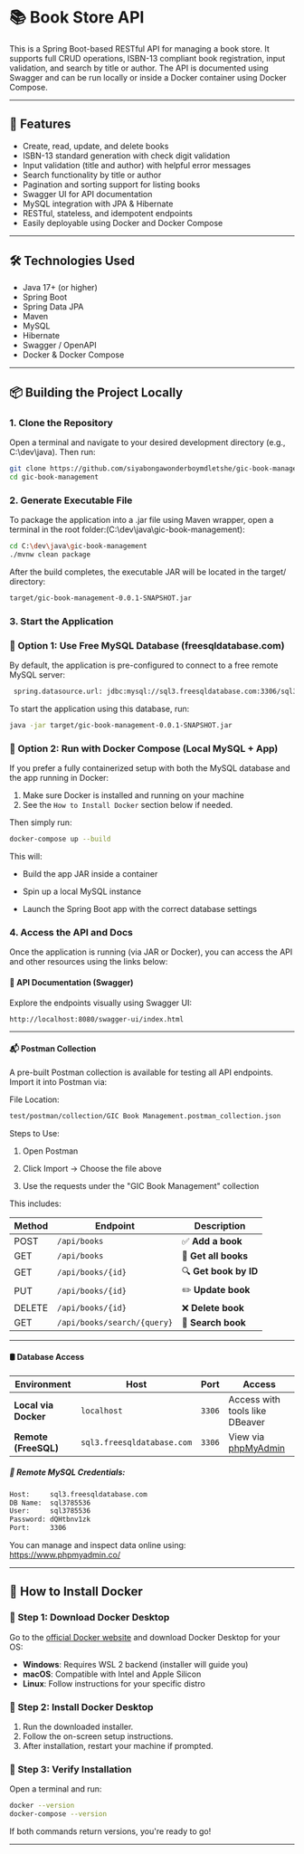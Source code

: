 # 📚 Book Store API

This is a Spring Boot-based RESTful API for managing a book store. It supports full CRUD operations, ISBN-13 compliant book registration, input validation, and search by title or author. The API is documented using Swagger and can be run locally or inside a Docker container using Docker Compose.

---

## 🚀 Features

- Create, read, update, and delete books
- ISBN-13 standard generation with check digit validation
- Input validation (title and author) with helpful error messages
- Search functionality by title or author
- Pagination and sorting support for listing books
- Swagger UI for API documentation
- MySQL integration with JPA & Hibernate
- RESTful, stateless, and idempotent endpoints
- Easily deployable using Docker and Docker Compose

---

## 🛠️ Technologies Used

- Java 17+ (or higher)
- Spring Boot
- Spring Data JPA
- Maven
- MySQL
- Hibernate
- Swagger / OpenAPI
- Docker & Docker Compose

---

## 📦 Building the Project Locally

### 1. Clone the Repository

Open a terminal and navigate to your desired development directory (e.g., C:\dev\java). Then run:

```bash
git clone https://github.com/siyabongawonderboymdletshe/gic-book-management.git
cd gic-book-management
```

### 2. Generate Executable File

To package the application into a .jar file using Maven wrapper, open a terminal in the root folder:(C:\dev\java\gic-book-management):

```bash
cd C:\dev\java\gic-book-management
./mvnw clean package
```
After the build completes, the executable JAR will be located in the target/ directory:
```bash
target/gic-book-management-0.0.1-SNAPSHOT.jar
```


### 3. Start the Application

### 🚀 Option 1: Use Free MySQL Database (freesqldatabase.com)
By default, the application is pre-configured to connect to a free remote MySQL server:

```bash
 spring.datasource.url: jdbc:mysql://sql3.freesqldatabase.com:3306/sql3785536?useSSL=false&allowPublicKeyRetrieval=true&serverTimezone=UTC
```

To start the application using this database, run:

```bash
java -jar target/gic-book-management-0.0.1-SNAPSHOT.jar
```

### 🐳 Option 2: Run with Docker Compose (Local MySQL + App)
If you prefer a fully containerized setup with both the MySQL database and the app running in Docker:

1. Make sure Docker is installed and running on your machine
2. See the `How to Install Docker` section below if needed.

Then simply run:

```bash
docker-compose up --build
```

This will:

- Build the app JAR inside a container

- Spin up a local MySQL instance

- Launch the Spring Boot app with the correct database settings



### 4. Access the API and Docs
Once the application is running (via JAR or Docker), you can access the API and other resources using the links below:

#### 🧪 API Documentation (Swagger)
Explore the endpoints visually using Swagger UI:

```bash
http://localhost:8080/swagger-ui/index.html
```
---

#### 📬 Postman Collection
A pre-built Postman collection is available for testing all API endpoints. Import it into Postman via:

File Location:
```bash
test/postman/collection/GIC Book Management.postman_collection.json
```
Steps to Use:

1. Open Postman

2. Click Import → Choose the file above

3. Use the requests under the "GIC Book Management" collection

This includes:

| Method | Endpoint                    | Description               |
| ------ | --------------------------- | ------------------------- |
| POST   | `/api/books`                | ✅ **Add a book**            |
| GET    | `/api/books`                | 🧾 **Get all books**            |
| GET    | `/api/books/{id}`           | 🔍 **Get book by ID**           |
| PUT    | `/api/books/{id}`           | ✏️ **Update book**               |
| DELETE | `/api/books/{id}`           | ❌ **Delete book**              |
| GET    | `/api/books/search/{query}` | 🔎 **Search book**   |

---
#### 🛢️ Database Access

| Environment          | Host                       | Port   | Access                                            |
| -------------------- | -------------------------- | ------ | ------------------------------------------------- |
| **Local via Docker** | `localhost`                | `3306` | Access with tools like DBeaver                    |
| **Remote (FreeSQL)** | `sql3.freesqldatabase.com` | `3306` | View via [phpMyAdmin](https://www.phpmyadmin.co/) |


##### 📌 Remote MySQL Credentials:
```bash
Host:     sql3.freesqldatabase.com
DB Name:  sql3785536
User:     sql3785536
Password: dQHtbnv1zk
Port:     3306
```
You can manage and inspect data online using: https://www.phpmyadmin.co/

---
## 🐳 How to Install Docker

### 🔹 Step 1: Download Docker Desktop

Go to the [official Docker website](https://www.docker.com/products/docker-desktop/) and download Docker Desktop for your OS:

- **Windows**: Requires WSL 2 backend (installer will guide you)
- **macOS**: Compatible with Intel and Apple Silicon
- **Linux**: Follow instructions for your specific distro

### 🔹 Step 2: Install Docker Desktop

1. Run the downloaded installer.
2. Follow the on-screen setup instructions.
3. After installation, restart your machine if prompted.

### 🔹 Step 3: Verify Installation

Open a terminal and run:

```bash
docker --version
docker-compose --version
```

If both commands return versions, you're ready to go!

---